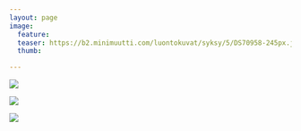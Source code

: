 ```yaml
---
layout: page
image:
  feature:
  teaser: https://b2.minimuutti.com/luontokuvat/syksy/5/DS70958-245px.jpg
  thumb:

---
```


![](https://b2.minimuutti.com/luontokuvat/syksy/5/DS70951-800px.jpg)

![](https://b2.minimuutti.com/luontokuvat/syksy/5/DS70954-800px.jpg)

![](https://b2.minimuutti.com/luontokuvat/syksy/5/DS70958-800px.jpg)
